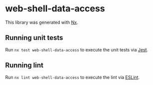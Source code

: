 # web-shell-data-access

This library was generated with [Nx](https://nx.dev).

## Running unit tests

Run `nx test web-shell-data-access` to execute the unit tests via [Jest](https://jestjs.io).

## Running lint

Run `nx lint web-shell-data-access` to execute the lint via [ESLint](https://eslint.org/).
